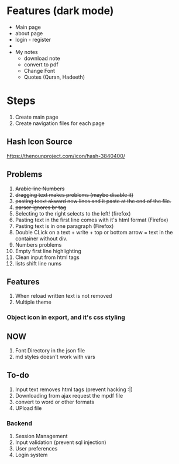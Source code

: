 # Features (dark mode)
- Main page
- about page
- login - register
- 
- My notes
  - download note
  - convert to pdf
  - Change Font
  - Quotes (Quran, Hadeeth)


# Steps
1. Create main page
2. Create navigation files for each page



## Hash Icon Source 
https://thenounproject.com/icon/hash-3840400/
<!-- <a href="https://www.flaticon.com/free-icons/color" title="color icons">Color icons created by Freepik - Flaticon</a> -->


## Problems
1. ~~Arabic line Numbers~~
2. ~~dragging text makes problems (maybe disable it)~~
3. ~~pasting teext akward new lines and it paste at the end of the file.~~
4. ~~parser ignores br tag~~
5. Selecting to the right selects to the left! (firefox)
6. Pasting text in the first line comes with it's html format (Firefox)
7. Pasting text is in one paragraph (Firefox)
8. Double CLick on a text + write + top or bottom arrow = text in the container without div.
9. Numbers problems
10. Empty first line highlighting
11. Clean input from html tags
12. lists shift line nums

## Features
1. When reload written text is not removed
2. Multiple theme




### Object icon in export, and it's css styling


## NOW 
1. Font Directory in the json file
2. md styles doesn't work with vars


## To-do
1. Input text removes html tags (prevent hacking :|)
2. Downloading from ajax request the mpdf file
3. convert to word or other formats
4. UPload file

### Backend
1. Session Management
2. Input validation (prevent sql injection)
3. User preferences
4. Login system